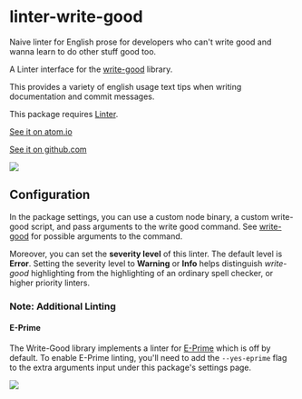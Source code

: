 # linter-write-good

Naive linter for English prose for developers who can't write good and wanna
learn to do other stuff good too.

A Linter interface for the [write-good](https://github.com/btford/write-good)
library.

This provides a variety of english usage text tips when writing documentation
and commit messages.

This package requires [Linter](https://github.com/AtomLinter/Linter).

[See it on atom.io](https://atom.io/packages/linter-write-good)

[See it on github.com](https://github.com/gepoch/linter-write-good)

![](https://raw.github.com/gepoch/linter-write-good/master/screenshot.png)

## Configuration

In the package settings, you can use a custom node binary, a custom write-good
script, and pass arguments to the write good command. See
[write-good](https://github.com/btford/write-good) for possible arguments to the
command.

Moreover, you can set the **severity level** of this linter. The default level
is **Error**. Setting the severity level to **Warning** or **Info** helps
distinguish *write-good* highlighting from the highlighting of an ordinary spell
checker, or higher priority linters.

### Note: Additional Linting

#### E-Prime

The Write-Good library implements a linter for
[E-Prime](https://github.com/btford/write-good/issues/70) which is off by
default. To enable E-Prime linting, you'll need to add the `--yes-eprime` flag
to the extra arguments input under this package's settings page.

![](https://raw.github.com/gepoch/linter-write-good/master/flags.png)

